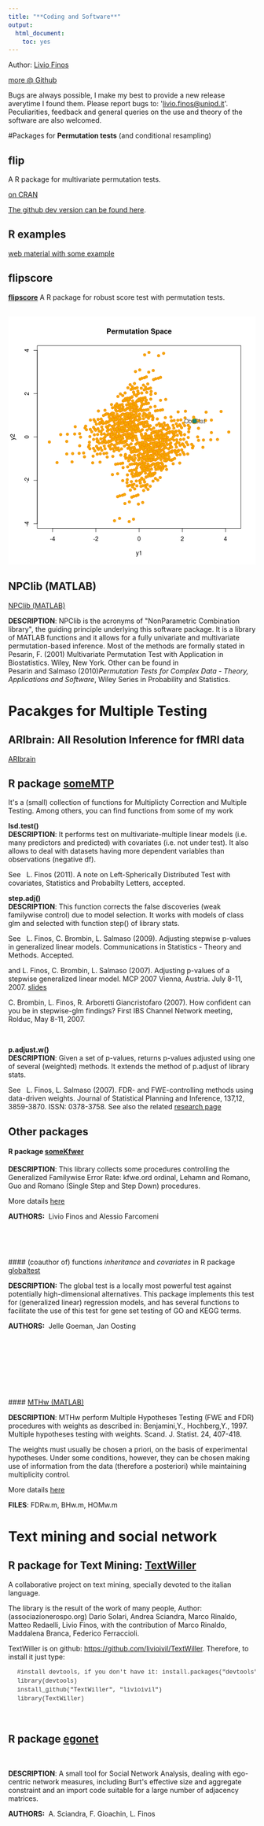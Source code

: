 ```yaml
---
title: "**Coding and Software**"
output:
  html_document:
    toc: yes
---
```


Author: [Livio Finos](https://www.liviofinos.net)
<div class="software">

<a href="https://github.com/livioivil">more @ Github</a>

Bugs are always possible, I make my best to provide a new release averytime I found them.
Please report bugs to: 'livio.finos@unipd.it'. Peculiarities, feedback and general queries on the use and theory of the software are also welcomed.

#Packages for **Permutation tests** (and conditional resampling)

## flip
A R package for multivariate permutation tests.

<a class="mceItemAnchor" title="flip" href="http://cran.r-project.org/web/packages/flip" target="_blank" mce_real_href="http://cran.r-project.org/web/packages/flip">on CRAN</a>

 <a mce_real_href="https://github.com/livioivil/flip" href="https://github.com/livioivil/flip">The github dev version can be found here</a>.
 

## R examples
<a class="mceItemAnchor" title="flip_extra" href="https://rawgit.com/livioivil/flip_extra/master/README.html" target="_blank" mce_real_href="https://rawgit.com/livioivil/flip_extra/master/README.html">web material with some example</a>

## flipscore
<a class="mceItemAnchor" title="flipscore" href="http://cran.r-project.org/web/packages/flipscore" target="_blank" mce_real_href="http://cran.r-project.org/web/packages/flipscore">**flipscore**</a>
A R package for robust score test with permutation tests.



<p>&nbsp;<img title="permSpace.png" alt="permSpace.png" src="../images/permSpace.png" mce_real_src="../images/permSpace.png"</p>


## NPClib (MATLAB)
<a class="mceItemAnchor" title="NPClib" name="NPClib"></a><a href="http://www.wiley.com/legacy/wileychi/pesarin/material.html" mce_real_href="http://www.wiley.com/legacy/wileychi/pesarin/material.html">NPClib (MATLAB)<br></a>

<b>DESCRIPTION</b>: NPClib is the acronyms of "NonParametric Combination library", the guiding principle underlying this software package. It is a library of MATLAB functions and it allows for a fully univariate and multivariate permutation-based inference. Most of the methods are formally stated in Pesarin, F. (2001) Multivariate Permutation Test with Application in Biostatistics. Wiley, New York. Other can be found in   
Pesarin and Salmaso (2010)*Permutation Tests for Complex Data - Theory, Applications and Software*, Wiley Series in Probability and Statistics.

# Pacakges for Multiple Testing

## ARIbrain: All Resolution Inference for fMRI data 
<a class="mceItemAnchor" title="ARIbrain" href="http://cran.r-project.org/web/packages/ARIbrain/" target="_blank" mce_real_href="http://cran.r-project.org/web/packages/ARIbrain/">ARIbrain</a>


## R package <a class="mceItemAnchor" title="someMTP" href="http://cran.r-project.org/web/packages/someMTP/" target="_blank" mce_real_href="http://cran.r-project.org/web/packages/someMTP/">someMTP</a>
<p>It's a (small) collection of functions for Multiplicty Correction and Multiple Testing. Among others, you can find functions from some of my work<br></p>


<p><b>lsd.test()<br>DESCRIPTION</b>: It performs test on multivariate-multiple linear models (i.e. many predictors and predicted) with covariates (i.e. not under test). It also allows to deal with datasets having more dependent variables than observations (negative df). <br></p>

<p>See&nbsp;&nbsp; L. Finos (2011). A note on Left-Spherically Distributed Test with covariates, Statistics and Probabilty Letters, accepted. </p>

<p><b>step.adj()<br>DESCRIPTION</b>: This function corrects the false discoveries (weak familywise control) due to model selection. It works with models of class glm and selected with function step() of library stats.</p>

<p>See&nbsp;&nbsp; L. Finos, C. Brombin, L. Salmaso (2009). Adjusting stepwise p-values in generalized linear models. Communications in Statistics - Theory and Methods. Accepted.</p>

<p>and L. Finos, C. Brombin, L. Salmaso (2007). Adjusting p-values of a stepwise generalized linear model. MCP 2007 Vienna, Austria. July 8-11, 2007. <a href="http://www.mcp-conference.org/2007/presentations/Brombin_Chiara.pdf" target="_blank" mce_real_href="http://www.mcp-conference.org/2007/presentations/Brombin_Chiara.pdf">slides</a></p>

<p>C. Brombin, L. Finos, R. Arboretti Giancristofaro (2007). How confident can you be in stepwise-glm findings? First IBS Channel Network meeting, Rolduc, May 8-11, 2007. </p>
<br>
<p><b>p.adjust.w()<br>DESCRIPTION</b>: Given a set of p-values, returns p-values adjusted using one of several (weighted) methods. It extends the method of p.adjust of library stats.<br></p>

<p>See&nbsp;&nbsp; L. Finos, L. Salmaso (2007). FDR- and FWE-controlling methods using data-driven weights. Journal of Statistical Planning and Inference, 137,12, 3859-3870. ISSN: 0378-3758. See also the related <a href="http://homes.stat.unipd.it/livio/?page=Research#weights" target="_blank" mce_real_href="http://homes.stat.unipd.it/livio/?page=Research#weights">research page</a><a href="http://homes.stat.unipd.it/livio/?page=Research#weights" target="_blank" mce_real_href="http://homes.stat.unipd.it/livio/?page=Research#weights"><br></a></p>


## Other packages
#### <a class="mceItemAnchor" title="kfwe" name="kfwe"></a>R package <a onclick="return true;window.open('','','');" href="http://cran.r-project.org/web/packages/someKfwer/index.html" target="_blank" mce_real_href="http://cran.r-project.org/web/packages/someKfwer/index.html">someKfwer</a>
<p><b>DESCRIPTION</b>: This library collects some procedures controlling the Generalized Familywise Error Rate: kfwe.ord ordinal, Lehamn and Romano, Guo and Romano (Single Step and Step Down) procedures. </p>

<p>More datails <a href="http://homes.stat.unipd.it/livio/?page=Research#kfweord" target="_blank" mce_real_href="http://homes.stat.unipd.it/livio/?page=Research#kfweord">here</a></p>

<p><b>AUTHORS:</b>&nbsp; Livio Finos and Alessio Farcomeni<br></p>

<p><i><br></i></p>

<p>&nbsp;</p>
#### (coauthor of) functions <i>inheritance</i> and <i>covariates</i> in 
R package <a href="http://bioconductor.org/packages/2.5/bioc/html/globaltest.html" target="_blank" mce_real_href="http://bioconductor.org/packages/2.5/bioc/html/globaltest.html">globaltest</a><a class="mceItemAnchor" title="globaltest" name="globaltest"></a> <br>
<p><b>DESCRIPTION:</b> The global test is a locally most powerful test against potentially high-dimensional alternatives. This package implements this test for (generalized linear) regression models, and has several functions to facilitate the use of this test for gene set testing of GO and KEGG terms.</p>

<p><b>AUTHORS:</b>&nbsp; Jelle Goeman, Jan Oosting<br></p>

<p><font size="0" face="verdana"><i><br></i></font></p>

<p>&nbsp;</p>

<p>&nbsp;</p>

<p>&nbsp;</p>
#### <a class="mceItemAnchor" title="MTHw" name="MTHw"></a><a href="http://associazionerospo.org/livio/MTHw.zip" mce_real_href="http://associazionerospo.org/livio/MTHw.zip">MTHw (MATLAB)</a>
<p><b>DESCRIPTION</b>: MTHw perform Multiple Hypotheses Testing (FWE and FDR) procedures with weights as described in: Benjamini,Y., Hochberg,Y., 1997. Multiple hypotheses testing with weights. Scand. J. Statist. 24, 407-418. </p>

<p>The weights must usually be chosen a priori, on the basis of experimental hypotheses. Under some conditions, however, they can be chosen making use of information from the data (therefore a posteriori) while maintaining multiplicity control. </p>

<p>More datails <a href="http://homes.stat.unipd.it/livio/?page=Research#weights" mce_real_href="http://homes.stat.unipd.it/livio/?page=Research#weights">here</a> <a href="http://associazionerospo.org/livio/P07_finos_sismec_slides.pdf" target="_blank" mce_real_href="http://associazionerospo.org/livio/P07_finos_sismec_slides.pdf"></a></p>

<p><b>FILES</b>: FDRw.m, BHw.m, HOMw.m </p>



# Text mining and social network
## R package for Text Mining: <a class="mceItemAnchor" title="TextWiller" href="https://github.com/livioivil/TextWiller" target="_blank" mce_real_href="https://github.com/livioivil/TextWiller">TextWiller</a>
<p>A collaborative project on text mining, specially devoted to the italian language.</p>
<p>The library is the result of the work of many people, 
Author: (associazionerospo.org) Dario Solari, Andrea Sciandra, Marco Rinaldo, Matteo Redaelli, Livio Finos, with the contribution of Marco Rinaldo, Maddalena Branca, Federico Ferraccioli.
</p>

<p>TextWiller is on github: <a mce_real_href="https://github.com/livioivil/TextWiller" href="https://github.com/livioivil/TextWiller">https://github.com/livioivil/TextWiller</a>. Therefore, to install it just type:</p>
<pre style="font-family: Consolas, 'Liberation Mono', Courier, monospace; font-size: 12px; margin-top: 0px; margin-bottom: 0px; color: rgb(51, 51, 51); font-style: normal; font-variant: normal; font-weight: normal; letter-spacing: normal; line-height: 18px; orphans: auto; text-align: start; text-indent: 0px; text-transform: none; widows: auto; word-spacing: 0px; -webkit-text-stroke-width: 0px;"><div class="line" id="LC9" style="padding-left: 18px;">#install devtools, if you don't have it: install.packages("devtools")</div><div class="line" id="LC11" style="padding-left: 18px;">library(devtools)</div><div class="line" id="LC13" style="padding-left: 18px;">install_github("TextWiller", "livioivil")</div><div class="line" id="LC15" style="padding-left: 18px;">library(TextWiller)</div></pre>
<p>&nbsp;</p>


## R package <a onclick="return true;window.open('','','');" href="http://cran.r-project.org/web/packages/egonet/index.html" target="_blank" mce_real_href="http://cran.r-project.org/web/packages/egonet/index.html">egonet
<a onclick="return true;window.open('','','');" href="http://cran.r-project.org/web/packages/egonet/index.html" target="_blank" mce_real_href="http://cran.r-project.org/web/packages/egonet/index.html"><br></a></h3>
<p><b>DESCRIPTION</b>: A small tool for Social Network Analysis, dealing with ego-centric network measures, including Burt's effective size and aggregate constraint and an import code suitable for a large number of adjacency matrices. </p>

<p><b>AUTHORS:</b>&nbsp; A. Sciandra, F. Gioachin, L. Finos</p>

<!-- <p><img title="egonetResult.png" alt="egonetResult.png" src="http://homes1.stat.unipd.it/livio/?image=egonetResult.png" mce_real_src="http://homes.stat.unipd.it/livio/?image=egonetResult.png" height="315" width="672"> <br></p> -->


</div></div></div><input id="gwProxy" type="hidden"><!--Session data--><input id="jsProxy" onclick="jsCall();" type="hidden"> 
<div id="refHTML"></div><input id="gwProxy" type="hidden"><!--Session data--><input id="jsProxy" onclick="jsCall();" type="hidden"> 
<div id="refHTML"></div><input id="gwProxy" type="hidden"><!--Session data--><input id="jsProxy" onclick="jsCall();" type="hidden"> 
<div id="refHTML"></div><input id="gwProxy" type="hidden"><!--Session data--><input id="jsProxy" onclick="jsCall();" type="hidden"> 
<div id="refHTML"></div><input id="gwProxy" type="hidden"><!--Session data--><input id="jsProxy" onclick="jsCall();" type="hidden"> 
<div id="refHTML"></div><input id="gwProxy" type="hidden"><!--Session data--><input id="jsProxy" onclick="jsCall();" type="hidden"> 
<div id="refHTML"></div>
</div>
